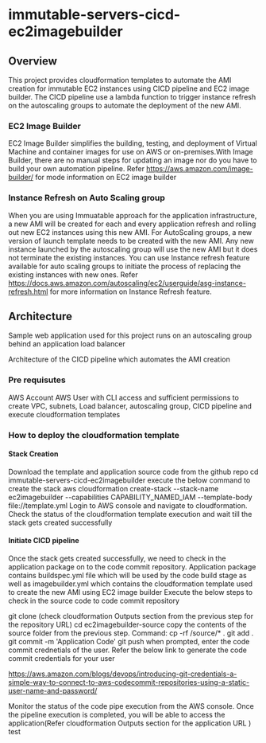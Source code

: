 # immutable-servers-cicd-ec2imagebuilder
## Overview
This project provides cloudformation templates to automate the AMI creation for immutable EC2 instances using CICD pipeline and EC2 image builder. The CICD pipeline use a lambda function to trigger instance refresh on the  autoscaling groups to automate the deployment of the new AMI.

### EC2 Image Builder
EC2 Image Builder simplifies the building, testing, and deployment of Virtual Machine and container images for use on AWS or on-premises.With Image Builder, there are no manual steps for updating an image nor do you have to build your own automation pipeline. Refer https://aws.amazon.com/image-builder/ for mode information on EC2 image builder

### Instance Refresh on Auto Scaling group
When you are using Immuatable approach for the application infrastructure, a new AMI will be created for each and every application refresh and rolling out new EC2 instances using this new AMI. For AutoScaling groups, a new version of launch template needs to be created with the new AMI. Any new instance launched by the autoscaling group will use the new AMI but it does not terminate the existing instances. You can use Instance refresh feature available for auto scaling groups to initiate the process of replacing the existing instances with new ones. Refer https://docs.aws.amazon.com/autoscaling/ec2/userguide/asg-instance-refresh.html for more information on Instance Refresh feature.

## Architecture
Sample web application used for this project runs on an autoscaling group behind an application load balancer

Architecture of the CICD pipeline which automates the AMI creation 

### Pre requisutes
AWS Account 
AWS User with CLI access and sufficient permissions to create VPC, subnets, Load balancer, autoscaling group, CICD pipeline and execute cloudformation templates

### How to deploy the cloudformation template
#### Stack Creation
Download the template and application source code from the github repo
cd immutable-servers-cicd-ec2imagebuilder
execute the below command to create the stack
aws cloudformation create-stack --stack-name ec2imagebuilder --capabilities CAPABILITY_NAMED_IAM --template-body file://template.yml
Login to AWS console and navigate to cloudformation. Check the status of the cloudformation template execution and wait till the stack gets created successfully

#### Initiate CICD pipeline
Once the stack gets created successfully, we need to check in the application package on to the code commit repository. Application package contains buildspec.yml file which will be used by the code build stage as well as imagebuilder.yml which contains the cloudformation template used to create the new AMI using EC2 image builder
Execute the below steps to check in the source code to code commit repository

git clone <HTTPS URL of the repository> (check cloudformation Outputs section from the previous step for the repository URL)
cd ec2imagebuilder-source
copy the contents of the source folder from the previous step. Command: cp -rf <immutable-servers-cicd-ec2imagebuilder>/source/* .
git add .
git commit -m 'Application Code'
git push
when prompted, enter the code commit crednetials of the user. Refer the below link to generate the code commit credentials for your user

https://aws.amazon.com/blogs/devops/introducing-git-credentials-a-simple-way-to-connect-to-aws-codecommit-repositories-using-a-static-user-name-and-password/


Monitor the status of the code pipe execution from the AWS console. Once the pipeline execution is completed, you will be able to access the application(Refer cloudformation Outputs section for the application URL )
test
